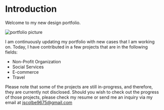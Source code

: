 # Introduction

Welcome to my new design portfolio.

![portfolio picture]("../assets/readme/README%20cover%20photo.png")

I am continuously updating my portfolio with new cases that I am working on. Today, I have contributed in a few projects that are in the following fields:

- Non-Profit Organization
- Social Services
- E-commerce
- Travel

Please note that some of the projects are still in-progress, and therefore, they are currently not disclosed. Should you wish to check out the progress of those projects, please check my resume or send me an inquiry via my email at jscolbe9675@gmail.com
